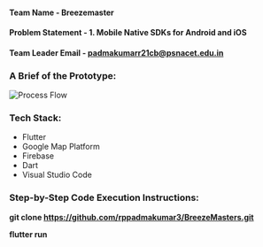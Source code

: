 

#### Team Name - Breezemaster
#### Problem Statement -  1. Mobile Native SDKs for Android and iOS
#### Team Leader Email - padmakumarr21cb@psnacet.edu.in

### A Brief of the Prototype:
  ![Process Flow](https://drive.google.com/file/d/1m6SkTlKF_ylgoyGTv-KEaj2s832r8VrF/view?usp=sharing)
  
### Tech Stack: 
- Flutter
- Google Map Platform
- Firebase
- Dart
- Visual Studio Code
   
### Step-by-Step Code Execution Instructions:
**git clone https://github.com/rppadmakumar3/BreezeMasters.git**

**flutter run**

